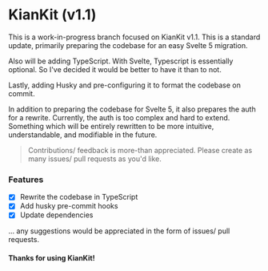 # KianKit (v1.1)

This is a work-in-progress branch focused on KianKit v1.1. This is a standard
update, primarily preparing the codebase for an easy Svelte 5 migration.

Also will be adding TypeScript. With Svelte, Typescript is essentially
optional. So I've decided it would be better to have it than to not.

Lastly, adding Husky and pre-configuring it to format the codebase on
commit.

In addition to preparing the codebase for Svelte 5, it also prepares
the auth for a rewrite. Currently, the auth is too complex and hard to extend.
Something which will be entirely rewritten to be more intuitive, understandable,
and modifiable in the future.

> Contributions/ feedback is more-than appreciated. Please create as many
> issues/ pull requests as you'd like.

### Features

- [x] Rewrite the codebase in TypeScript
- [x] Add husky pre-commit hooks
- [x] Update dependencies

... any suggestions would be appreciated in the form of issues/ pull requests.

#### Thanks for using KianKit!